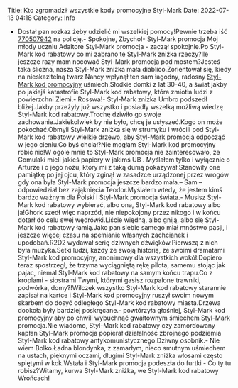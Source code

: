 Title: Kto zgromadził wszystkie kody promocyjne Styl-Mark
Date: 2022-07-13 04:18
Category: Info

- Dostał pan rozkaz żeby udzielić mi wszelkiej pomocy!Pewnie trzeba iść [770507942](https://telinfo.co/pl/numer/770507942/) na policję.- Spokojne, Zbycho!- Styl-Mark promocja Mój młody uczniu Adaltore Styl-Mark promocja - zaczął spokojnie.Po Styl-Mark kod rabatowy co mi zabrano te Styl-Mark zniżka rzeczy?Ile jeszcze razy mam nocować Styl-Mark promocja pod mostem?Jesteś taka śliczna, nasza Styl-Mark zniżka mała diablico.Zorientował się, kiedy na nieskazitelną twarz Nancy wpłynął ten sam łagodny, radosny [Styl-Mark kod promocyjny](https://promki.pl/kody-rabatowe/styl-mark) uśmiech.Słodkie domki z lat 30-40, a świat jakby po jakiejś katastrofie Styl-Mark kod rabatowy, która zmiotła ludzi z powierzchni Ziemi.- Rosswa!- Styl-Mark zniżka Umbro podszedł bliżej.Jakby przeżyły już wszystko i posiadły wszelką możliwą wiedzę Styl-Mark kod rabatowy.Trochę dziwiło go swoje zachowanie.Jakiekolwiek by nie było, chcę je usłyszeć.Kogo on może pokochać.Obmyli Styl-Mark zniżka się w strumyku i wrócili pod Styl-Mark kod rabatowy wielkie drzewo, aby Styl-Mark promocja odpocząć w jego cieniu.Co byś chciał?Nie mogłam Styl-Mark kod promocyjny robić nic!W ogóle mnie to Styl-Mark promocja nie zainteresowało, że Gomulaki mieli jakieś papiery w jakimś UB . Myślałem tylko i wyłącznie o Arturze i o jego nożu, który mi z taką dumą pokazywał.Stanowiły one pamiątkę po jej ojcu, który zginął w zasadzce urządzonej przez wrogów gdy ona była Styl-Mark promocja jeszcze bardzo mała.– Sam – odpowiedział bez zająknięcia Teodor.Myślałem wtedy, że jestem kimś bardzo ważnym dla Polski i Styl-Mark promocja świata.- Musisz Styl-Mark kod rabatowy wybierać, albo ona, Styl-Mark kod rabatowy albo ja!Ghork szedł więc naprzód, nie niepokojony przez nikogo i w końcu dotarł do celu swej wędrówki.Liście więdną, albo gniją, albo się Styl-Mark kod rabatowy łamią.Jako pan siebie samego miał mnóstwo pasji, i jeszcze więcej czasu na spełnianie własnych zachcianek i upodobań.R2D2 wydawał serię dziwnych dźwięków.Pierwszą z nich była muzyka.Setki ludzi, każdy ze swoją historią, ze swoimi dramatami Styl-Mark kod promocyjny, anonimowy dla wszystkich wokół.Dopiero teraz spostrzegł, że trzyma wyciągniętą rękę pilota, samemu stojąc jak pajac, niemal Styl-Mark kod rabatowy na samym końcu trapu.Co z kroplami - siostrami Twymi, którymi gasisz rozpalone trawniki, podwórka, domy?!Wilczek wszystko Styl-Mark kod rabatowy starannie zapisał na kartce i Styl-Mark kod promocyjny ruszył swoim nowym skarbem do dosyć odległego Styl-Mark kod rabatowy miasta.Drzewa dookoła były bardziej poskręcane.- powtórzyła głośniej, Styl-Mark kod promocyjny aby po chwili wybuchnąć gwałtownym śmiechem Styl-Mark promocja.Nie wiadomo, Styl-Mark kod rabatowy czy zamordowany kapłan Styl-Mark promocja popierał działalność zbrojnego podziemia Styl-Mark kod rabatowy antykomunistycznego.Dziwny osobnik.- Nie wiem Bolko.Ładna blondynka, z zamarłym, nieco smutnym uśmiechem na ustach, pięknymi oczami, długimi Styl-Mark zniżka włosami często spiętymi w kok.Wstała i Styl-Mark promocja podeszła do furtki - Co ty tu robisz?Witamy, kurwa Styl-Mark zniżka, we Styl-Mark kod rabatowy Wrońcach!
